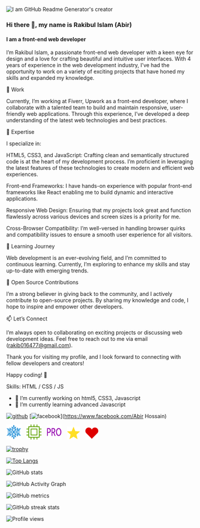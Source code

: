 ![I am GitHub Readme Generator's creator](https://media.licdn.com/dms/image/D5616AQE9ZdNAxoenvg/profile-displaybackgroundimage-shrink_350_1400/0/1690570810193?e=1696464000&v=beta&t=xertuDzzGcWJAtJlXuIKpkw-eCINH8CKXVmhq2fsUaY)

### Hi there 👋, my name is Rakibul Islam (Abir)
#### I am a front-end web developer
I’m Rakibul Islam, a passionate front-end web developer with a keen eye for design and a love for crafting beautiful and intuitive user interfaces. With 4 years of experience in the web development industry, I’ve had the opportunity to work on a variety of exciting projects that have honed my skills and expanded my knowledge.

💼 Work

Currently, I’m working at Fiverr, Upwork as a front-end developer, where I collaborate with a talented team to build and maintain responsive, user-friendly web applications. Through this experience, I’ve developed a deep understanding of the latest web technologies and best practices.

🚀 Expertise

I specialize in:

HTML5, CSS3, and JavaScript: Crafting clean and semantically structured code is at the heart of my development process. I’m proficient in leveraging the latest features of these technologies to create modern and efficient web experiences.

Front-end Frameworks: I have hands-on experience with popular front-end frameworks like React enabling me to build dynamic and interactive applications.

Responsive Web Design: Ensuring that my projects look great and function flawlessly across various devices and screen sizes is a priority for me.

Cross-Browser Compatibility: I’m well-versed in handling browser quirks and compatibility issues to ensure a smooth user experience for all visitors.

🌱 Learning Journey

Web development is an ever-evolving field, and I’m committed to continuous learning. Currently, I’m exploring to enhance my skills and stay up-to-date with emerging trends.

🌟 Open Source Contributions

I’m a strong believer in giving back to the community, and I actively contribute to open-source projects. By sharing my knowledge and code, I hope to inspire and empower other developers.

📫 Let’s Connect

I’m always open to collaborating on exciting projects or discussing web development ideas. Feel free to reach out to me via email (rakib016477@gmail.com).

Thank you for visiting my profile, and I look forward to connecting with fellow developers and creators!

Happy coding! 🚀

Skills: HTML / CSS / JS

- 🔭 I’m currently working on html5, CSS3, Javascript 
- 🌱 I’m currently learning advanced Javascript 


[<img src='https://cdn.jsdelivr.net/npm/simple-icons@3.0.1/icons/github.svg' alt='github' height='40'>](https://github.com/RakibHossainGitHub)  [<img src='https://cdn.jsdelivr.net/npm/simple-icons@3.0.1/icons/facebook.svg' alt='facebook' height='40'>](https://www.facebook.com/Abir Hossain)  

<a href='https://archiveprogram.github.com/'><img src='https://raw.githubusercontent.com/acervenky/animated-github-badges/master/assets/acbadge.gif' width='40' height='40'></a> <a href='https://docs.github.com/en/developers'><img src='https://raw.githubusercontent.com/acervenky/animated-github-badges/master/assets/devbadge.gif' width='40' height='40'></a> <a href='https://github.com/pricing'><img src='https://raw.githubusercontent.com/acervenky/animated-github-badges/master/assets/pro.gif' width='40' height='40'></a> <a href='https://stars.github.com/'><img src='https://raw.githubusercontent.com/acervenky/animated-github-badges/master/assets/starbadge.gif' width='35' height='35'></a> <a href='https://docs.github.com/en/github/supporting-the-open-source-community-with-github-sponsors'><img src='https://raw.githubusercontent.com/acervenky/animated-github-badges/master/assets/sponsorbadge.gif' width='35' height='35'></a> 

[![trophy](https://github-profile-trophy.vercel.app/?username=RakibHossainGitHub)](https://github.com/ryo-ma/github-profile-trophy)

[![Top Langs](https://github-readme-stats.vercel.app/api/top-langs/?username=RakibHossainGitHub)](https://github.com/anuraghazra/github-readme-stats)

![GitHub stats](https://github-readme-stats.vercel.app/api?username=RakibHossainGitHub&show_icons=true&count_private=true)  

![GitHub Activity Graph](https://activity-graph.herokuapp.com/graph?username=RakibHossainGitHub)  

![GitHub metrics](https://metrics.lecoq.io/RakibHossainGitHub)  

![GitHub streak stats](https://streak-stats.demolab.com/?user=RakibHossainGitHub)  

![Profile views](https://gpvc.arturio.dev/RakibHossainGitHub)  
